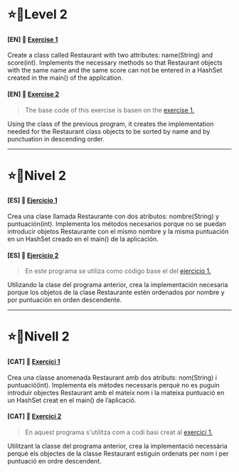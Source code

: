 
⭐🌟Level 2
=

#### [EN] 📍 [Exercise 1](https://github.com/ariamdev/IT-ACADEMY-SPRINT-1/tree/main/SPRINT1/Tasca%20S1%2003%20Java%20Collections/Nivell%202/n2exercici1)

Create a class called Restaurant with two attributes: name(String) and score(int).
Implements the necessary methods so that Restaurant objects with the same name and the same score can not be entered in a HashSet created in the main() of the application.

#### [EN] 📍 [Exercise 2](https://github.com/ariamdev/IT-ACADEMY-SPRINT-1/tree/main/SPRINT1/Tasca%20S1%2003%20Java%20Collections/Nivell%202/n2exercici2)


>The base code of this exercise is basen on the [exercise 1.](https://github.com/ariamdev/IT-ACADEMY-SPRINT-1/tree/main/SPRINT1/Tasca%20S1%2003%20Java%20Collections/Nivell%202/n2exercici1)


Using the class of the previous program, it creates the implementation needed for the Restaurant class objects to be sorted by name and by punctuation in descending order.

---

⭐🌟Nivel 2
=

#### [ES] 📍 [Ejercicio 1](https://github.com/ariamdev/IT-ACADEMY-SPRINT-1/tree/main/SPRINT1/Tasca%20S1%2003%20Java%20Collections/Nivell%202/n2exercici1)

Crea una clase llamada Restaurante con dos atributos: nombre(String) y puntuación(int). 
Implementa los métodos necesarios porque no se puedan introducir objetos Restaurante con el mismo nombre y la misma puntuación en un HashSet creado en el main() de la aplicación.

#### [ES] 📍 [Ejercicio 2](https://github.com/ariamdev/IT-ACADEMY-SPRINT-1/tree/main/SPRINT1/Tasca%20S1%2003%20Java%20Collections/Nivell%202/n2exercici2)


>En este programa se utiliza como código base el del [ejercicio 1.](https://github.com/ariamdev/IT-ACADEMY-SPRINT-1/tree/main/SPRINT1/Tasca%20S1%2003%20Java%20Collections/Nivell%202/n2exercici1)


Utilizando la clase del programa anterior, crea la implementación necesaria porque los objetos de la clase Restaurante estén ordenados por nombre y por puntuación en orden descendente.

---

⭐🌟Nivell 2
=

#### [CAT] 📍 [Exercici 1](https://github.com/ariamdev/IT-ACADEMY-SPRINT-1/tree/main/SPRINT1/Tasca%20S1%2003%20Java%20Collections/Nivell%202/n2exercici1)

Crea una classe anomenada Restaurant amb dos atributs: nom(String) i puntuació(int).
Implementa els mètodes necessaris perquè no es puguin introduir objectes Restaurant amb el mateix nom i la mateixa puntuació en un HashSet creat en el main() de l’aplicació.

#### [CAT] 📍 [Exercici 2](https://github.com/ariamdev/IT-ACADEMY-SPRINT-1/tree/main/SPRINT1/Tasca%20S1%2003%20Java%20Collections/Nivell%202/n2exercici2)


>En aquest programa s'utilitza com a codi basi creat al [exercici 1.](https://github.com/ariamdev/IT-ACADEMY-SPRINT-1/tree/main/SPRINT1/Tasca%20S1%2003%20Java%20Collections/Nivell%202/n2exercici1)


Utilitzant la classe del programa anterior, crea la implementació necessària perquè els objectes de la classe Restaurant estiguin ordenats per nom i per puntuació en ordre descendent.


